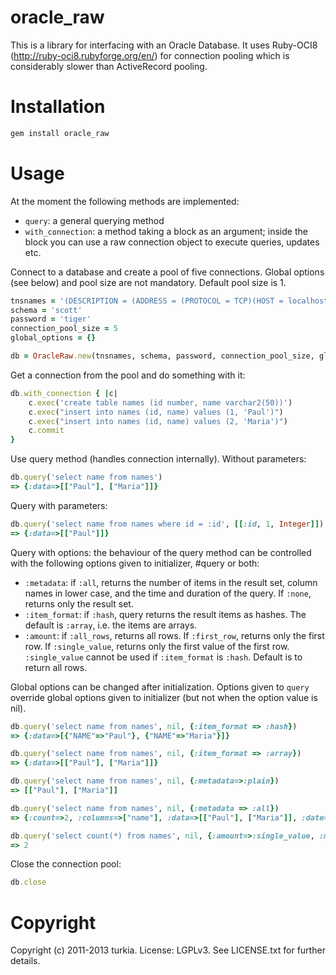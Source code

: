 oracle_raw
==========

This is a library for interfacing with an Oracle Database. It uses Ruby-OCI8 (http://ruby-oci8.rubyforge.org/en/) for connection pooling which is considerably slower than ActiveRecord pooling. 

Installation 
============

```bash
gem install oracle_raw
```

Usage
=====

At the moment the following methods are implemented:

* `query`: a general querying method
* `with_connection`: a method taking a block as an argument; inside the block you can use a raw connection object to execute queries, updates etc.

Connect to a database and create a pool of five connections. Global options (see below) and pool size are not mandatory. Default pool size is 1. 

```ruby
tnsnames = '(DESCRIPTION = (ADDRESS = (PROTOCOL = TCP)(HOST = localhost)(PORT = 1521)) (CONNECT_DATA = (SERVER = DEDICATED) (SID = TEST)))'
schema = 'scott'
password = 'tiger'
connection_pool_size = 5
global_options = {}

db = OracleRaw.new(tnsnames, schema, password, connection_pool_size, global_options)
```

Get a connection from the pool and do something with it: 

```ruby
db.with_connection { |c| 
	c.exec('create table names (id number, name varchar2(50))') 
	c.exec("insert into names (id, name) values (1, 'Paul')") 
	c.exec("insert into names (id, name) values (2, 'Maria')")
	c.commit
}
```

Use query method (handles connection internally). Without parameters:

```ruby
db.query('select name from names')
=> {:data=>[["Paul"], ["Maria"]]}
```

Query with parameters: 

```ruby
db.query('select name from names where id = :id', [[:id, 1, Integer]])
=> {:data=>[["Paul"]]}
```

Query with options: the behaviour of the query method can be controlled with the following options given to initializer, #query or both: 

* `:metadata`: if `:all`, returns the number of items in the result set, column names in lower case, and the time and duration of the query. If `:none`, returns only the result set. 
* `:item_format`: if `:hash`, query returns the result items as hashes. The default is `:array`, i.e. the items are arrays. 
* `:amount`: if `:all_rows`, returns all rows. If `:first_row`, returns only the first row. If `:single_value`, returns only the first value of the first row. `:single_value` cannot be used if `:item_format` is `:hash`. Default is to return all rows. 

Global options can be changed after initialization. 
Options given to `query` override global options given to initializer (but not when the option value is nil). 

```ruby
db.query('select name from names', nil, {:item_format => :hash})
=> {:data=>[{"NAME"=>"Paul"}, {"NAME"=>"Maria"}]}

db.query('select name from names', nil, {:item_format => :array})
=> {:data=>[["Paul"], ["Maria"]]}

db.query('select name from names', nil, {:metadata=>:plain})
=> [["Paul"], ["Maria"]]

db.query('select name from names', nil, {:metadata => :all})
=> {:count=>2, :columns=>["name"], :data=>[["Paul"], ["Maria"]], :date=>2012-09-17 15:53:46 +0300, :duration=>0.0016196}

db.query('select count(*) from names', nil, {:amount=>:single_value, :metadata=>:plain}).to_i
=> 2
```

Close the connection pool: 

```ruby
db.close
```

Copyright
=========

Copyright (c) 2011-2013 turkia. License: LGPLv3. See LICENSE.txt for further details.
